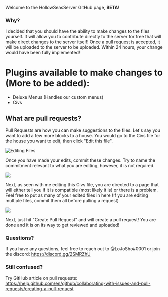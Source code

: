 Welcome to the HollowSeasServer GitHub page, **BETA**!

### Why?

I decided that you should have the ability to make changes to the files yourself. It will allow you to contribute directly to the server for free that will make direct changes to the server itself! Once a pull request is accepted, it will be uploaded to the server to be uploaded. Within 24 hours, your change would have been fully implemented!

# Plugins available to make changes to (More to be added):
* Deluxe Menus (Handles our custom menus)
* Civs

## What are pull requests?

Pull Requests are how you can make suggestions to the files. Let's say you want to add a few more blocks to a house. You would go to the Civs file for the house you want to edit, then click "Edit this file". 

![Editing Files](https://i.imgur.com/fQ6ZxyP.png)

Once you have made your edits, commit these changes. Try to name the commitment relevant to what you are editing, however, it is not required.

![](https://i.gyazo.com/54b346a5b29458694939c02ffb0028c0.png)

Next, as seen with me editing this Civs file, you are directed to a page that will either tell you if it is compatible (most likely it is) or there is a problem. Feel free to put as many of your edited files in here (If you are editing multiple files, commit them all before pulling a request)

![](https://i.gyazo.com/cd58d9782f1984c7f7560a24992f23e6.png)

Next, just hit "Create Pull Request" and will create a pull request! You are done and it is on its way to get reviewed and uploaded!

### Questions?

If you have any questions, feel free to reach out to @LoJoSho#0001 or join the discord: https://discord.gg/2SMRZhU

### Still confused?

Try GitHub article on pull requests: https://help.github.com/en/github/collaborating-with-issues-and-pull-requests/creating-a-pull-request

